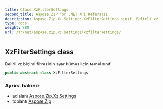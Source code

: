 ```yaml
---
title: Class XzFilterSettings
second_title: Aspose.ZIP for .NET API Referansı
description: Aspose.Zip.Xz.Settings.XzFilterSettings sınıf. Belirli xz biçimi filtresinin ayar kümesi için temel sınıf.
type: docs
weight: 880
url: /tr/net/aspose.zip.xz.settings/xzfiltersettings/
---
```

## XzFilterSettings class

Belirli xz biçimi filtresinin ayar kümesi için temel sınıf.

```csharp
public abstract class XzFilterSettings
```

### Ayrıca bakınız

* ad alanı [Aspose.Zip.Xz.Settings](../../aspose.zip.xz.settings/)
* toplantı [Aspose.Zip](../../)


